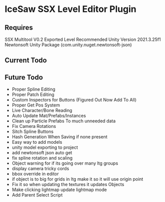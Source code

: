 # IceSaw SSX Level Editor Plugin
 
## Requires
SSX Multitool V0.2 Exported Level
Recommended Unity Version 2021.3.25f1
Newtonsoft Unity Package (com.unity.nuget.newtonsoft-json)
 
## Current Todo
 
## Future Todo
 - Proper Spline Editing
 - Proper Patch Editing
 - Custom Inspectors for Buttons (Figured Out Now Add To All)
 - Proper Get Pos System
 - Live Character/Bone Reading
 - Auto Update Mat/Prefabs/Instances
 - Clean up Particle Prefabs To much unneeded data
 - Fix Camera Rotations
 - Sitch Spline Buttons
 - Hash Generation When Saving if none present
 - Easy way to add models
 - unity model exporting to project
 - add newtonsoft json auto get
 - fix spline rotation and scaling
 - Object warning for if its going over many ltg groups
 - display camera tricky cords
 - bbox override in editor
 - if object is to big for grids in ltg make it so it will use origin point
 - Fix it so when updating the textures it updates Objects
 - Make clicking lightmap update lightmap mode
 - Add Parent Select Script